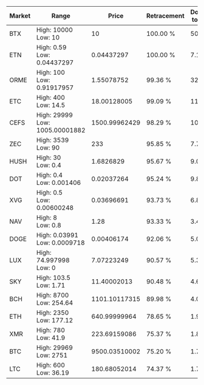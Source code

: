 | Market | Range | Price| Retracement | Doubles to 50% |
| --- | --- | --- | --- | --- |
| BTX | High: 10000<br />Low: 10 | 10 | 100.00 % | 500.50 |
| ETN | High: 0.59<br />Low: 0.04437297 | 0.04437297 | 100.00 % | 7.15 |
| ORME | High: 100<br />Low: 0.91917957 | 1.55078752 | 99.36 % | 32.54 |
| ETC | High: 400<br />Low: 14.5 | 18.00128005 | 99.09 % | 11.51 |
| CEFS | High: 29999<br />Low: 1005.00001882 | 1500.99962429 | 98.29 % | 10.33 |
| ZEC | High: 3539<br />Low: 90 | 233 | 95.85 % | 7.79 |
| HUSH | High: 30<br />Low: 0.4 | 1.6826829 | 95.67 % | 9.03 |
| DOT | High: 0.4<br />Low: 0.001406 | 0.02037264 | 95.24 % | 9.85 |
| XVG | High: 0.5<br />Low: 0.00600248 | 0.03696691 | 93.73 % | 6.84 |
| NAV | High: 8<br />Low: 0.8 | 1.28 | 93.33 % | 3.44 |
| DOGE | High: 0.03991<br />Low: 0.0009718 | 0.00406174 | 92.06 % | 5.03 |
| LUX | High: 74.997998<br />Low: 0 | 7.07223249 | 90.57 % | 5.30 |
| SKY | High: 103.5<br />Low: 1.71 | 11.40002013 | 90.48 % | 4.61 |
| BCH | High: 8700<br />Low: 254.64 | 1101.10117315 | 89.98 % | 4.07 |
| ETH | High: 2350<br />Low: 177.12 | 640.99999964 | 78.65 % | 1.97 |
| XMR | High: 780<br />Low: 41.9 | 223.69159086 | 75.37 % | 1.84 |
| BTC | High: 29969<br />Low: 2751 | 9500.03510002 | 75.20 % | 1.72 |
| LTC | High: 600<br />Low: 36.19 | 180.68052014 | 74.37 % | 1.76 |
